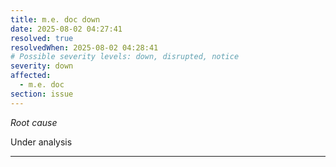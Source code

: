 ```yaml
---
title: m.e. doc down
date: 2025-08-02 04:27:41
resolved: true
resolvedWhen: 2025-08-02 04:28:41
# Possible severity levels: down, disrupted, notice
severity: down
affected:
  - m.e. doc
section: issue
---
```


*Root cause*

Under analysis

---


